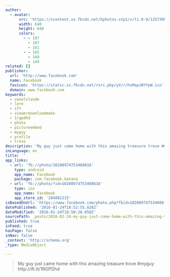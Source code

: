 ```yaml
---
author:
  - avatar:
      src: 'https://scontent.xx.fbcdn.net/hphotos-xtp1/v/t1.0-9/12573904_10208974753468616_3323091352608039451_n.jpg?oh=4e91b2abdd53df238f35cf9462d3e2ed&oe=57361A4E'
      width: 640
      height: 640
      colors:
        - - 187
          - 187
          - 181
        - - 165
          - 160
          - 149
related: []
publisher:
  url: 'http://www.facebook.com'
  name: Facebook
  favicon: 'https://static.xx.fbcdn.net/rsrc.php/yV/r/hzMapiNYYpW.ico'
  domain: www.facebook.com
keywords:
  - vanelslande
  - lore
  - ift
  - viewerdownloadmake
  - 1rgpdhd
  - photo
  - pictureembed
  - myguy
  - profile
  - trove
description: 'My guy just came home with this amazing treasure trove #myguy http://ift.tt/1RGPDhd'
inLanguage: en
title: ''
app_links:
  - url: 'fb://photo/10208974753468616'
    type: android
    app_name: Facebook
    package: com.facebook.katana
  - url: 'fb://photo/?id=10208974753468616'
    type: ios
    app_name: Facebook
    app_store_id: '284882215'
isBasedOnUrl: 'https://www.facebook.com/photo.php?fbid=10208974753468616&set=p.10208974753468616&type=3'
datePublished: '2016-01-24T18:52:55.828Z'
dateModified: '2016-01-24T18:50:28.650Z'
sourcePath: _posts/2016-01-24-my-guy-just-came-home-with-this-amazing-treasure-trove-mygu.md
published: true
inFeed: true
hasPage: false
inNav: false
_context: 'http://schema.org'
_type: MediaObject

---
```

> My guy just came home with this amazing treasure trove &num;myguy http&colon;&sol;&sol;ift&period;tt&sol;1RGPDhd